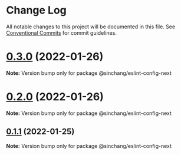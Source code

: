 # Change Log

All notable changes to this project will be documented in this file.
See [Conventional Commits](https://conventionalcommits.org) for commit guidelines.

# [0.3.0](https://github.com/sinchang/eslint-config/compare/v0.2.0...v0.3.0) (2022-01-26)

**Note:** Version bump only for package @sinchang/eslint-config-next





# [0.2.0](https://github.com/sinchang/eslint-config/compare/v0.1.3...v0.2.0) (2022-01-26)

**Note:** Version bump only for package @sinchang/eslint-config-next





## [0.1.1](https://github.com/sinchang/eslint-config/compare/v0.1.0...v0.1.1) (2022-01-25)

**Note:** Version bump only for package @sinchang/eslint-config-next
